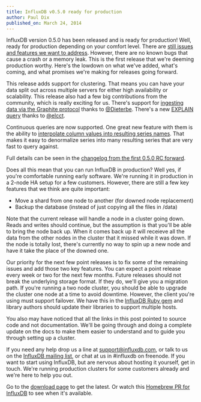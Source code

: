 ```yaml
---
title: InfluxDB v0.5.0 ready for production
author: Paul Dix
published_on: March 24, 2014
---
```


InfluxDB version 0.5.0 has been released and is ready for production! Well, ready for production depending on your comfort level. There are [still issues and features we want to address](https://github.com/influxdb/influxdb/issues?state=open). However, there are no known bugs that cause a crash or a memory leak. This is the first release that we're deeming production worthy. Here's the lowdown on what we've added, what's coming, and what promises we're making for releases going forward.

This release adds support for clustering. That means you can have your data split out across multiple servers for either high availability or scalability. This release also had a few big contributions from the community, which is really exciting for us. There's support for [ingesting data via the Graphite protocol](https://github.com/influxdb/influxdb/blob/master/src/configuration/config.toml#L26-L29) thanks to [@Dieterbe](https://github.com/Dieterbe). There's a new [EXPLAIN query](https://github.com/influxdb/influxdb/commit/e2adcf1c581dc5b6074901d11656887ffca2cdb1#diff-dcba2e0e9a976baee1338925df6ffe93R42) thanks to [@elcct](https://github.com/elcct).

Continuous queries are now supported. One great new feature with them is the ability to [interpolate column values into resulting series names](https://github.com/influxdb/influxdb/blob/master/src/integration/server_test.go#L1311-L1368). That makes it easy to denormalize series into many resulting series that are very fast to query against.

Full details can be seen in the [changelog from the first 0.5.0 RC forward](https://github.com/influxdb/influxdb/blob/master/CHANGELOG.md#v050-rc1-2014-02-25).

Does all this mean that you can run InfluxDB in production? Well yes, if you're comfortable running early software. We're running it in production in a 2-node HA setup for a few customers. However, there are still a few key features that we think are quite important:

* Move a shard from one node to another (for downed node replacement)
* Backup the database (instead of just copying all the files in /data)

Note that the current release will handle a node in a cluster going down. Reads and writes should continue, but the assumption is that you'll be able to bring the node back up. When it comes back up it will receieve all the data from the other nodes in the cluster that it missed while it was down. If the node is totally lost, there's currently no way to spin up a new node and have it take the place of the downed one.

Our priority for the next few point releases is to fix some of the remaining issues and add those two key features. You can expect a point release every week or two for the next few months. Future releases should not break the underlying storage format. If they do, we'll give you a migration path. If you're running a two node cluster, you should be able to upgrade the cluster one node at a time to avoid downtime. However, the client you're using must support failover. We have this in the [InfluxDB Ruby gem](https://github.com/influxdb/influxdb-ruby) and library authors should update their libraries to support multiple hosts.

You also may have noticed that all the links in this post pointed to source code and not documentation. We'll be going through and doing a complete update on the docs to make them easier to understand and to guide you through setting up a cluster.

If you need any help drop us a line at [support@influxdb.com](mailto:support@influxdb.com), or talk to us on the [InfluxDB mailing list](https://groups.google.com/forum/#!newtopic/influxdb), or chat at us in #influxdb on freenode. If you want to start using InfluxDB, but are nervous about hosting it yourself, get in touch. We're running production clusters for some customers already and we're here to help you out.

Go to the [download page](http://influxdb.org/download/) to get the latest. Or watch this [Homebrew PR for InfluxDB](https://github.com/Homebrew/homebrew/pull/27832) to see when it's available.